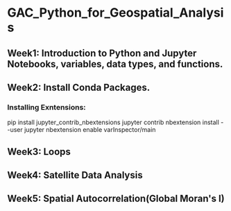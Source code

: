 # GAC_Python_for_Geospatial_Analysis
## Week1: Introduction to Python and Jupyter Notebooks, variables, data types, and functions.
## Week2: Install Conda Packages.
### Installing Exntensions:
pip install jupyter_contrib_nbextensions
jupyter contrib nbextension install --user
jupyter nbextension enable varInspector/main
## Week3: Loops
## Week4: Satellite Data Analysis
## Week5: Spatial Autocorrelation(Global Moran's I)
